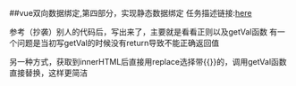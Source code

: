 ##vue双向数据绑定,第四部分，实现静态数据绑定
任务描述链接:[here](http://ife.baidu.com/course/detail/id/22)

参考（抄袭）别人的代码后，写出来了，主要就是看看正则以及getVal函数
有一个问题是当初写getVal的时候没有return导致不能正确返回值

另一种方式，获取到innerHTML后直接用replace选择带{{}}的，调用getVal函数直接替换，这样更简洁